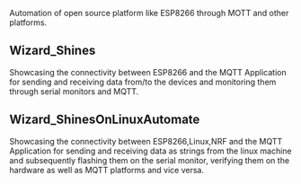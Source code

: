 Automation of open source platform like ESP8266 through MOTT and other platforms.

## Wizard_Shines
   Showcasing the connectivity between ESP8266 and the MQTT  Application for sending and receiving data from/to the devices and monitoring them through serial monitors and MQTT.

## Wizard_ShinesOnLinuxAutomate
   Showcasing the connectivity between ESP8266,Linux,NRF and the MQTT  Application for sending and receiving data as strings from the linux machine and subsequently flashing them on the serial monitor, verifying them on the hardware as well as MQTT platforms and vice versa.
